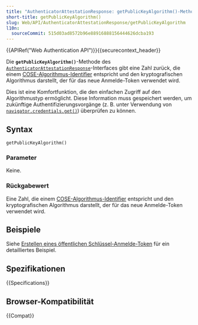 ```yaml
---
title: "AuthenticatorAttestationResponse: getPublicKeyAlgorithm()-Methode"
short-title: getPublicKeyAlgorithm()
slug: Web/API/AuthenticatorAttestationResponse/getPublicKeyAlgorithm
l10n:
  sourceCommit: 515d03ad8572b96e88916888156444626dcba193
---
```


{{APIRef("Web Authentication API")}}{{securecontext_header}}

Die **`getPublicKeyAlgorithm()`**-Methode des [`AuthenticatorAttestationResponse`](/de/docs/Web/API/AuthenticatorAttestationResponse)-Interfaces gibt eine Zahl zurück, die einem [COSE-Algorithmus-Identifier](https://www.iana.org/assignments/cose/cose.xhtml#algorithms) entspricht und den kryptografischen Algorithmus darstellt, der für das neue Anmelde-Token verwendet wird.

Dies ist eine Komfortfunktion, die den einfachen Zugriff auf den Algorithmustyp ermöglicht. Diese Information muss gespeichert werden, um zukünftige Authentifizierungsvorgänge (z. B. unter Verwendung von [`navigator.credentials.get()`](/de/docs/Web/API/CredentialsContainer/get)) überprüfen zu können.

## Syntax

```js-nolint
getPublicKeyAlgorithm()
```

### Parameter

Keine.

### Rückgabewert

Eine Zahl, die einem [COSE-Algorithmus-Identifier](https://www.iana.org/assignments/cose/cose.xhtml#algorithms) entspricht und den kryptografischen Algorithmus darstellt, der für das neue Anmelde-Token verwendet wird.

## Beispiele

Siehe [Erstellen eines öffentlichen Schlüssel-Anmelde-Token](/de/docs/Web/API/CredentialsContainer/create#creating_a_public_key_credential) für ein detailliertes Beispiel.

## Spezifikationen

{{Specifications}}

## Browser-Kompatibilität

{{Compat}}
